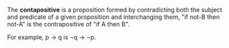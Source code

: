 The **contapositive** is a proposition formed by contradicting both the subject and predicate of a given proposition and interchanging them, "if not-B then not-A" is the contrapositive of "if A then B".

For example, p $\rightarrow$  q is $\neg$q $\rightarrow$  $\neg$p.